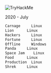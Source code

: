 <img src="https://tryhackme-badges.s3.amazonaws.com/Prim1Tive.png" alt="TryHackMe">

2020 - July

```HTML
Carnage     Linux
Lion      Linux
Hackers     Linux
Fortune     Linux
Offline     Windows
Panda     Linux
Space Jam    Linux
Food      Linux
Production  Linux
Shrek     Linux
```
